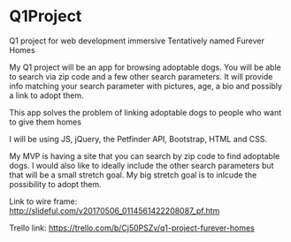 # Q1Project
Q1 project for web development immersive
Tentatively named Furever Homes

My Q1 project will be an app for browsing adoptable dogs. You will be able to search via zip code and a few other search parameters. It will provide info matching your search parameter with pictures, age, a bio and possibly a link to adopt them.

This app solves the problem of linking adoptable dogs to people who want to give them homes

I will be using JS, jQuery, the Petfinder API, Bootstrap, HTML and CSS.

My MVP is having a site that you can search by zip code to find adoptable dogs. I would also like to ideally include the other search parameters but that will be a small stretch goal. My big stretch goal is to inlcude the possibility to adopt them.

Link to wire frame: http://slideful.com/v20170506_0114561422208087_pf.htm

Trello link: https://trello.com/b/Cj50PSZv/q1-project-furever-homes
